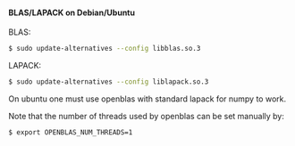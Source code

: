 #### BLAS/LAPACK on Debian/Ubuntu

BLAS:
```bash
$ sudo update-alternatives --config libblas.so.3
```

LAPACK:
```bash
$ sudo update-alternatives --config liblapack.so.3
```

On ubuntu one must use openblas with standard lapack for numpy to work.

Note that the number of threads used by openblas can be set manually by:
```bash
$ export OPENBLAS_NUM_THREADS=1
```
